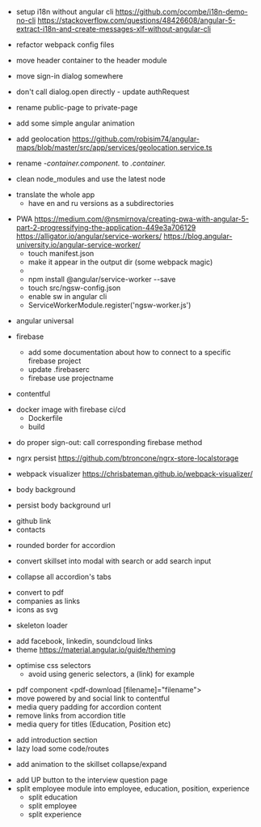 + setup i18n without angular cli
    https://github.com/ocombe/i18n-demo-no-cli
    https://stackoverflow.com/questions/48426608/angular-5-extract-i18n-and-create-messages-xlf-without-angular-cli

- refactor webpack config files

+ move header container to the header module

+ move sign-in dialog somewhere

+ don't call dialog.open directly - update authRequest

+ rename public-page to private-page

+ add some simple angular animation

+ add geolocation
    https://github.com/robisim74/angular-maps/blob/master/src/app/services/geolocation.service.ts

+ rename *-container.component.* to *.container.*

+ clean node_modules and use the latest node

- translate the whole app
    - have en and ru versions as a subdirectories

+ PWA
https://medium.com/@nsmirnova/creating-pwa-with-angular-5-part-2-progressifying-the-application-449e3a706129
https://alligator.io/angular/service-workers/
https://blog.angular-university.io/angular-service-worker/
    + touch manifest.json
    + make it appear in the output dir (some webpack magic)
    +  <link rel="manifest" href="manifest.json">
    + npm install @angular/service-worker --save
    + touch src/ngsw-config.json
    + enable sw in angular cli
    + ServiceWorkerModule.register('ngsw-worker.js') 

- angular universal

+ firebase
    - add some documentation about how to connect to a specific firebase project
    - update .firebaserc
    - firebase use projectname

+ contentful

- docker image with firebase ci/cd
    - Dockerfile
    - build

+ do proper sign-out: call corresponding firebase method

+ ngrx persist
    https://github.com/btroncone/ngrx-store-localstorage

- webpack visualizer https://chrisbateman.github.io/webpack-visualizer/

+ body background
- persist body background url
+ github link
+ contacts
- rounded border for accordion
+ convert skillset into modal with search or add search input 
- collapse all accordion's tabs
+ convert to pdf
+ companies as links
+ icons as svg
- skeleton loader
+ add facebook, linkedin, soundcloud links
+ theme
    https://material.angular.io/guide/theming
- optimise css selectors
    - avoid using generic selectors, a (link) for example 
    
+ pdf component <pdf-download [filename]="filename"><content/></pdf-download>
+ move powered by and social link to contentful
+ media query padding for accordion content  
+ remove links from accordion title
+ media query for titles (Education, Position etc)
- add introduction section
- lazy load some code/routes
+ add animation to the skillset collapse/expand
- add UP button to the interview question page
- split employee module into employee, education, position, experience
    - split education
    - split employee
    - split experience
